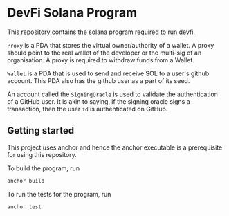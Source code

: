 # DevFi Solana Program

This repository contains the solana program required to run devfi.

`Proxy` is a PDA that stores the virtual owner/authority of a wallet. A proxy should point to the real wallet of the developer or the multi-sig of an organisation. A proxy is required to withdraw funds from a Wallet.

`Wallet` is a PDA that is used to send and receive SOL to a user's github account. This PDA also has the github user as a part of its seed.

An account called the `SigningOracle` is used to validate the authentication of a GitHub user. It is akin to saying, if the signing oracle signs a transaction, then the user `id` is authenticated on GitHub.

## Getting started

This project uses anchor and hence the anchor executable is a prerequisite for using this repository.

To build the program, run
```sh
anchor build
```


To run the tests for the program, run
```sh
anchor test
```